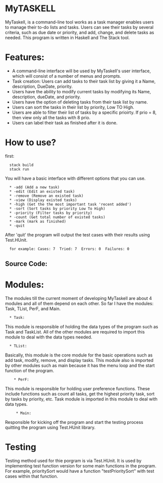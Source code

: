 # MyTASKELL

MyTaskell, is a command-line tool works as a task manager enables users to manage their 
to-do lists and tasks. Users can see their tasks by several criteria, such as due date or priority, and 
add, change, and delete tasks as needed. This program is written in Haskell and The Stack tool.

# Features:
   * A command-line interface will be used by MyTaskell's user interface, which will consist of a number of menus and prompts.
   * Task creation: Users can add tasks to their task list by giving it a Name, description, DueDate, priority.
   * Users have the ability to modify current tasks by modifying its Name, description, dueDate, and priority.
   * Users have the option of deleting tasks from their task list by name.
   * Users can sort the tasks in their list by priority, Low TO High.
   * Users are able to filter their list of tasks by a specific prioirty. If prio = 8, then view only all the tasks with 8 prio.
   * Users can label their task as finished after it is done.

# How to use?
   first:
   
      stack build
      stack run
   
   You will have a basic interface with different options that you can use.
   
      * -add (Add a new task)
      * -edit (Edit an existed task)
      * -remove (Remove an existed task)
      * -view (Display existed tasks)
      * -high (Get the the most important task 'recent added')
      * -sort (Sort tasks by priority Low To High)
      * -priority (Filter tasks by priority)
      * -count (Get total number of existed tasks)
      * -mark (mark as finished)
      * -quit
      
   After 'quit' the program will output the test cases with their results using Test.HUnit.
   
      for example: Cases: 7  Tried: 7  Errors: 0  Failures: 0


## Source Code:
   # Modules:
   The modules till the current moment of developing MyTaskell are about 4 modules and all of them depend on each other. So far I have the modules: Task, TList, PerF, and Main.
   
      * Task:
   This module is responsible of holding the data types of the program such as Task and TaskList. All of the other modules are required to import this module to deal with the data types needed.
    
      * TList:
   
   Basically, this module is the core module for the basic operations such as add task, modify, remove, and display tasks. 
   This module also is imported by other modules such as main because it has the menu loop and the start function of the program.
        
        * PerF:
   This module is responsible for holding user preference functions. These include functions such as count all tasks, get the highest priority task, sort by tasks by priority, etc. 
   Task module is imported in this module to deal with data types. 
    
         * Main:
   Responsible for kicking off the program and start the testing process quitting the program using Test.HUnit library.

# Testing
Testing method used for thie porgram is via Test.HUnit. It is used by implementing test function version for some main functions in the program. For example, prioritySort would have a function "testPrioritySort" with test cases within that function.
